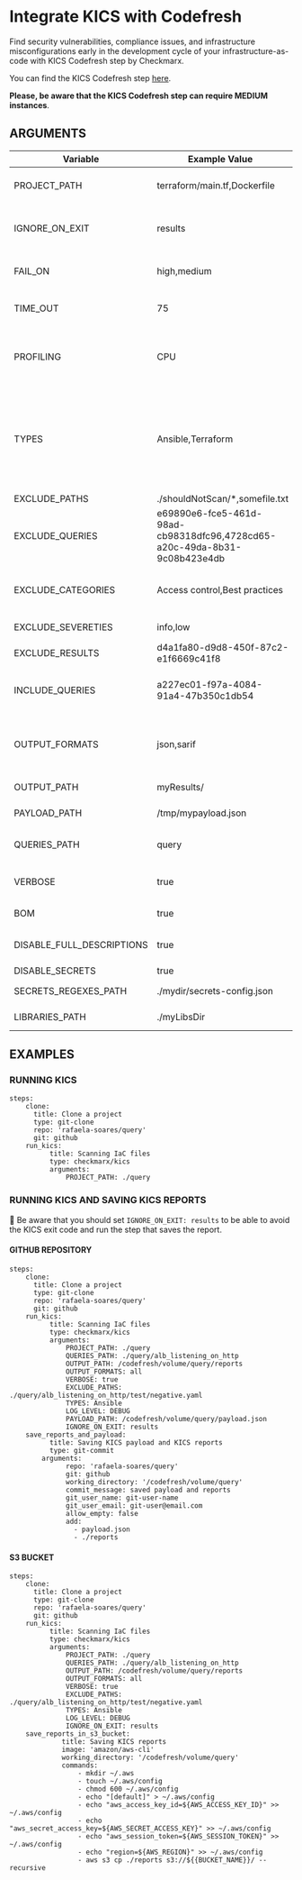 # Integrate KICS with Codefresh

Find security vulnerabilities, compliance issues, and infrastructure misconfigurations early in the development cycle of your infrastructure-as-code with KICS Codefresh step by Checkmarx.

You can find the KICS Codefresh step [here](https://github.com/Checkmarx/kics-codefresh-step).

**Please, be aware that the KICS Codefresh step can require MEDIUM instances**.

## ARGUMENTS


| **Variable**                  | **Example Value** &nbsp;                    | **Description** &nbsp;                                                                                                                                          | **Type**    | **Required** | **Default**                                       |
| ------------------------- | --------------------------------------- | ----------------------------------------------------------------------------------------------------------------------------------------------------------- | ------- | -------- | --------------------------------------------- |
| PROJECT_PATH                     | terraform/main.tf,Dockerfile            | paths to a file or directories to scan, comma separated list                                                                                                | string  | Yes      | N/A                                           |
| IGNORE\_ON\_EXIT                | results                                                                                 | defines which kind of non-zero exits code should be ignored (all, results, errors, none)                                                                                                                 | string               | No                    | N/A                  |
| FAIL_ON                     | high,medium                                                                     | which kind of results should return an exit code different from 0                                                                                                                                        | string               | No                    | critical,high,medium,low,info                  |
| TIME_OUT                                 | 75                                                                          | number of seconds the query has to execute before being canceled                                                                                                                                         | string               | No                    | 60                  |
| PROFILING                                 | CPU                                                                       | enables performance profiler that prints resource consumption metrics in the logs during the execution (CPU, MEM)                                                                                  | string               | No                     | N/A                  |
| TYPES                           | Ansible,Terraform                                                            | case insensitive list of platform types to scan (Ansible, AzureResourceManager, CloudFormation, Dockerfile, Docker Compose, GRPC, GoogleDeploymentManager, Kubernetes, OpenAPI, Terraform)      | string    | No                    | All                  |
| EXCLUDE_PATHS                     | ./shouldNotScan/*,somefile.txt                                                  | exclude paths from scan                                                                                                                                                                                  | string               | No                    | N/A                  |
| EXCLUDE_QUERIES                 | e69890e6-fce5-461d-98ad-cb98318dfc96,4728cd65-a20c-49da-8b31-9c08b423e4db       | exclude queries by providing the query ID; cannot be provided with query inclusion flags                                                                                                        | string               | No                    | N/A                  |
| EXCLUDE_CATEGORIES          | Access control,Best practices                                                      | exclude categories by providing its name; cannot be provided with query inclusion flags                                                                                                                  | string               | No                    | N/A                  |
| EXCLUDE_SEVERETIES            | info,low                                                                              | exclude results by providing the severity of a result                                                                                                                                                    | string               | No                    | N/A                  |
| EXCLUDE_RESULTS                  | d4a1fa80-d9d8-450f-87c2-e1f6669c41f8                                                    | exclude results by providing the similarity ID of a result                                                                                                                                               | string               | No                    | N/A                  |
| INCLUDE_QUERIES                  | a227ec01-f97a-4084-91a4-47b350c1db54                                                    | include queries by providing the query ID; cannot be provided with query exclusion flags                                                                                                     | string               | No                    | N/A       |
| OUTPUT_FORMATS                | json,sarif                                                                            | formats in which the results will be exported (all, asff, csv, cyclonedx, glsast, html, json, junit, pdf, sarif, sonarqube)                                                                           | string               | No                    | json                  |
| OUTPUT_PATH                         | myResults/                                                                        | directory path to store reports                                                                                                                                                                       | string               | No                    | N/A                  |
| PAYLOAD_PATH                       | /tmp/mypayload.json                                                                   | path to store internal representation JSON file                                                                                                                                                          | string               | No                    | N/A                  |
| QUERIES_PATH                        | query                                                                                  | "example": "/tmp/mypayload.json"                                                                                                                                                                         | string               | No                    | ./assets/queries downloaded with the binaries                  |
| VERBOSE                     | true                                                                           | write logs to stdout too (mutually exclusive with silent)                                                                                                                           | boolean               | No                    | false                  |
| BOM                             | true                                                                          | include bill of materials (BoM) in results output;                                                                                                                                        | boolean               | No                    | false                  |
| DISABLE\_FULL\_DESCRIPTIONS        | true                                                            | disable request for full descriptions and use default vulnerability descriptions                                                                               | boolean               | No                     | false                  |
| DISABLE_SECRETS                   | true                                         | disable secrets  scanning                                                                                                                                                           | boolean               | No                    | false                  |
| SECRETS\_REGEXES\_PATH                 | ./mydir/secrets-config.json                                                             | path to secrets regex rules configuration file                                                                                                                                                           | string               | No                    | N/A                  |
| LIBRARIES_PATH                      | ./myLibsDir                                                                        | path to directory with libraries                                                                                                                                                                         | string               | No                    | N/A                  |


## EXAMPLES


### RUNNING KICS

```
steps:
    clone:
      title: Clone a project
      type: git-clone
      repo: 'rafaela-soares/query'
      git: github
    run_kics:
          title: Scanning IaC files
          type: checkmarx/kics
          arguments:
              PROJECT_PATH: ./query
```

### RUNNING KICS AND SAVING KICS REPORTS

🚨 Be aware that you should set `IGNORE_ON_EXIT: results` to be able to avoid the KICS exit code and run the step that saves the report.

#### GITHUB REPOSITORY
```
steps:
    clone:
      title: Clone a project
      type: git-clone
      repo: 'rafaela-soares/query'
      git: github
    run_kics:
          title: Scanning IaC files
          type: checkmarx/kics
          arguments:
              PROJECT_PATH: ./query
              QUERIES_PATH: ./query/alb_listening_on_http
              OUTPUT_PATH: /codefresh/volume/query/reports
              OUTPUT_FORMATS: all
              VERBOSE: true
              EXCLUDE_PATHS: ./query/alb_listening_on_http/test/negative.yaml
              TYPES: Ansible
              LOG_LEVEL: DEBUG
              PAYLOAD_PATH: /codefresh/volume/query/payload.json
              IGNORE_ON_EXIT: results
    save_reports_and_payload:
          title: Saving KICS payload and KICS reports
          type: git-commit
        arguments:
              repo: 'rafaela-soares/query'
              git: github
              working_directory: '/codefresh/volume/query'
              commit_message: saved payload and reports
              git_user_name: git-user-name
              git_user_email: git-user@email.com
              allow_empty: false
              add:
                - payload.json
                - ./reports
```


#### S3 BUCKET
```
steps:
    clone:
      title: Clone a project
      type: git-clone
      repo: 'rafaela-soares/query'
      git: github
    run_kics:
          title: Scanning IaC files
          type: checkmarx/kics
          arguments:
              PROJECT_PATH: ./query
              QUERIES_PATH: ./query/alb_listening_on_http
              OUTPUT_PATH: /codefresh/volume/query/reports
              OUTPUT_FORMATS: all
              VERBOSE: true
              EXCLUDE_PATHS: ./query/alb_listening_on_http/test/negative.yaml
              TYPES: Ansible
              LOG_LEVEL: DEBUG
              IGNORE_ON_EXIT: results
    save_reports_in_s3_bucket:
             title: Saving KICS reports
             image: 'amazon/aws-cli'
             working_directory: '/codefresh/volume/query'
             commands:
                 - mkdir ~/.aws
                 - touch ~/.aws/config
                 - chmod 600 ~/.aws/config
                 - echo "[default]" > ~/.aws/config
                 - echo "aws_access_key_id=${AWS_ACCESS_KEY_ID}" >> ~/.aws/config
                 - echo "aws_secret_access_key=${AWS_SECRET_ACCESS_KEY}" >> ~/.aws/config
                 - echo "aws_session_token=${AWS_SESSION_TOKEN}" >> ~/.aws/config
                 - echo "region=${AWS_REGION}" >> ~/.aws/config
                 - aws s3 cp ./reports s3://${{BUCKET_NAME}}/ --recursive
```
